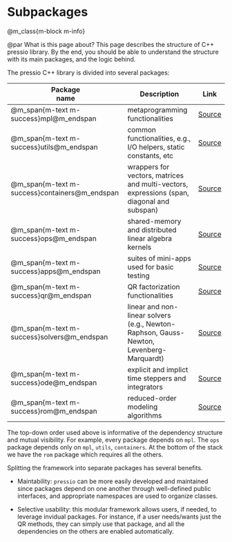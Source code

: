 
# Subpackages

@m_class{m-block m-info}

@par What is this page about?
This page describes the structure of C++ pressio library.
By the end, you should be able to understand the structure
with its main packages, and the logic behind.


The pressio C++ library is divided into several packages:

| Package <br> name                             | Description                                                                                     | Link                                                                             |
| ------------------                            | ---------------                                                                                 | ------------                                                                     |
| @m_span{m-text m-success}mpl@m_endspan        | metaprogramming functionalities                                                                 | [Source](https://github.com/Pressio/pressio/tree/master/packages/mpl/src)        |
| @m_span{m-text m-success}utils@m_endspan      | common functionalities, e.g., I/O helpers, static constants, etc                                | [Source](https://github.com/Pressio/pressio/tree/master/packages/utils/src)      |
| @m_span{m-text m-success}containers@m_endspan | wrappers for vectors, matrices and multi-vectors, <br> expressions (span, diagonal and subspan) | [Source](https://github.com/Pressio/pressio/tree/master/packages/containers/src) |
| @m_span{m-text m-success}ops@m_endspan        | shared-memory and distributed linear algebra kernels                                            | [Source](https://github.com/Pressio/pressio/tree/master/packages/ops/src)        |
| @m_span{m-text m-success}apps@m_endspan       | suites of mini-apps used for basic testing                                                      | [Source](https://github.com/Pressio/pressio/tree/master/packages/apps/src)       |
| @m_span{m-text m-success}qr@m_endspan         | QR factorization functionalities                                                                | [Source](https://github.com/Pressio/pressio/tree/master/packages/qr/src)         |
| @m_span{m-text m-success}solvers@m_endspan    | linear and non-linear solvers <br> (e.g., Newton-Raphson, Gauss-Newton, Levenberg-Marquardt)    | [Source](https://github.com/Pressio/pressio/tree/master/packages/solvers/src)    |
| @m_span{m-text m-success}ode@m_endspan        | explicit and implict time steppers and integrators                                              | [Source](https://github.com/Pressio/pressio/tree/master/packages/ode/src)        |
| @m_span{m-text m-success}rom@m_endspan        | reduced-order modeling algorithms                                                               | [Source](https://github.com/Pressio/pressio/tree/master/packages/rom/src)        |

The top-down order used above is informative of the dependency structure and mutual visibility.
For example, every package depends on `mpl`. The `ops` package depends only on `mpl`, `utils`, `containers`.
At the bottom of the stack we have the `rom` package which requires all the others.

Splitting the framework into separate packages has several benefits.
* Maintability: `pressio` can be more easily developed and maintained since packages depend on one another through well-defined public interfaces,
and appropriate namespaces are used to organize classes.

* Selective usability: this modular framework allows users, if needed, to leverage invidual packages.
For instance, if a user needs/wants just the QR methods, they can simply use that package,
and all the dependencies on the others are enabled automatically.
